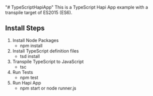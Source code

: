 "# TypeScriptHapiApp" 
This is a TypeScript Hapi App example with a transpile target of ES2015 (ES6).

## Install Steps
1. Install Node Packages
    * npm install
1. Install TypeScript definition files
    * tsd install
1. Transpile TypeScript to JavaScript 
    * tsc
1. Run Tests
    * npm test
1. Run Hapi App
    * npm start or node runner.js